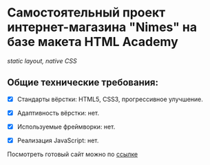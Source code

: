 # **Самостоятельный проект интернет-магазина "Nimes" на базе макета HTML Academy**

*static layout, native CSS*


## Общие технические требования:

- [X] Стандарты вёрстки: HTML5, CSS3, прогрессивное улучшение.    

- [X] Адаптивность вёрстки: нет.    

- [X] Используемые фреймворки: нет.      

- [X] Реализация JavaScript: нет.


Посмотреть готовый сайт можно по [ссылке](https://ustasya.github.io/nimes/ "Сайт Nimes")

